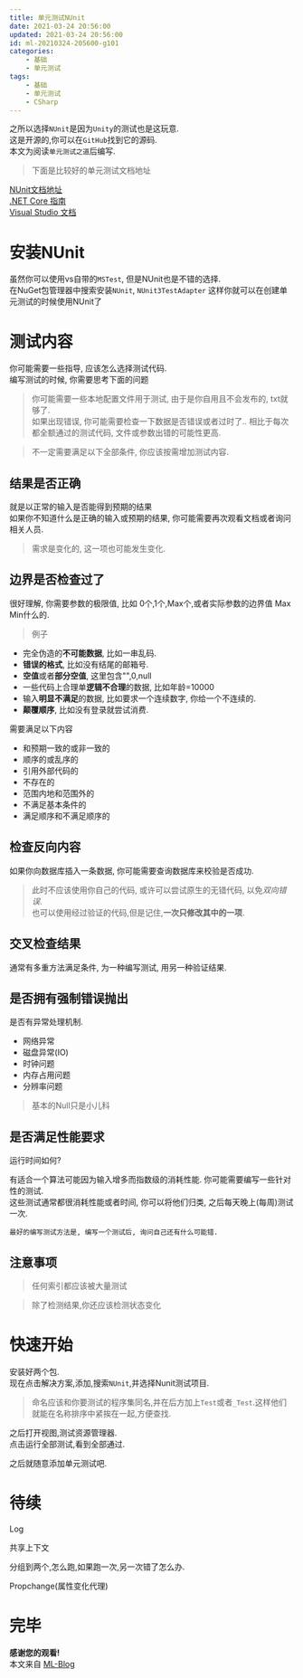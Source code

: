 ```yaml
---
title: 单元测试NUnit
date: 2021-03-24 20:56:00
updated: 2021-03-24 20:56:00
id: ml-20210324-205600-g101
categories:
	- 基础
	- 单元测试
tags: 
	- 基础
	- 单元测试
	- CSharp
---
```


之所以选择`NUnit`是因为`Unity`的测试也是这玩意.  
这是开源的,你可以在`GitHub`找到它的源码.  
本文为阅读`单元测试之道`后编写.

> 下面是比较好的单元测试文档地址

[NUnit文档地址][NUnitDoc_Link]  
[.NET Core 指南][DotNetCoreUTDoc_Link]  
[Visual Studio 文档][VisualStudioUTDoc_Link]

<!--more-->

# 安装NUnit

虽然你可以使用vs自带的`MSTest`, 但是NUnit也是不错的选择.  
在NuGet包管理器中搜索安装`NUnit`, `NUnit3TestAdapter` 这样你就可以在创建单元测试的时候使用NUnit了

# 测试内容

你可能需要一些指导, 应该怎么选择测试代码.  
编写测试的时候, 你需要思考下面的问题

> 你可能需要一些本地配置文件用于测试, 由于是你自用且不会发布的, txt就够了.  
>如果出现错误, 你可能需要检查一下数据是否错误或者过时了.. 相比于每次都全额通过的测试代码, 文件或参数出错的可能性更高.

> 不一定需要满足以下全部条件, 你应该按需增加测试内容.

## 结果是否正确

就是以正常的输入是否能得到预期的结果  
如果你不知道什么是正确的输入或预期的结果, 你可能需要再次观看文档或者询问相关人员.

> 需求是变化的, 这一项也可能发生变化.

## 边界是否检查过了

很好理解, 你需要参数的极限值, 比如 0个,1个,Max个,或者实际参数的边界值 Max Min什么的.

> 例子

* 完全伪造的**不可能数据**, 比如一串乱码.
* **错误的格式**, 比如没有结尾的邮箱号.
* **空值**或者**部分空值**, 这里包含"",0,null
* 一些代码上合理单**逻辑不合理**的数据, 比如年龄=10000
* 输入**明显不满足**的数据, 比如要求一个连续数字, 你给一个不连续的.
* **颠覆顺序**, 比如没有登录就尝试消费.

需要满足以下内容

* 和预期一致的或非一致的
* 顺序的或乱序的
* 引用外部代码的
* 不存在的
* 范围内地和范围外的
* 不满足基本条件的
* 满足顺序和不满足顺序的

## 检查反向内容

如果你向数据库插入一条数据, 你可能需要查询数据库来校验是否成功.

> 此时不应该使用你自己的代码, 或许可以尝试原生的无错代码, 以免*双向错误*.  
> 也可以使用经过验证的代码,但是记住,**一次只修改其中的一项**.

## 交叉检查结果

通常有多重方法满足条件, 为一种编写测试, 用另一种验证结果.

## 是否拥有强制错误抛出

是否有异常处理机制.

* 网络异常
* 磁盘异常(IO)
* 时钟问题
* 内存占用问题
* 分辨率问题

> 基本的Null只是小儿科

## 是否满足性能要求

运行时间如何?

有适合一个算法可能因为输入增多而指数级的消耗性能. 你可能需要编写一些针对性的测试.  
这些测试通常都很消耗性能或者时间, 你可以将他们归类, 之后每天晚上(每周)测试一次.

```
最好的编写测试方法是, 编写一个测试后, 询问自己还有什么可能错.
```

## 注意事项

> 任何索引都应该被大量测试

> 除了检测结果,你还应该检测状态变化


# 快速开始

安装好两个包.  
现在点击解决方案,添加,搜索`NUnit`,并选择Nunit测试项目.

> 命名应该和你要测试的程序集同名,并在后方加上`Test`或者`_Test`.这样他们就能在名称排序中紧挨在一起,方便查找.

之后打开视图,测试资源管理器.  
点击运行全部测试,看到全部通过.  

之后就随意添加单元测试吧.

# 待续

Log

共享上下文

分组到两个,怎么跑,如果跑一次,另一次错了怎么办.

Propchange(属性变化代理)

# 完毕

**感谢您的观看!**  
本文来自 [ML-Blog][ML-Blog_Link]

<!-- 图片 -->

<!-- 链接 -->

[NUnitDoc_Link]:https://docs.nunit.org/articles/nunit/intro.html "NUnitDoc"
[DotNetCoreUTDoc_Link]:https://www.bookstack.cn/read/dotnet/7bc375a213bb0ecc.md ".NetCore单元测试文档"
[VisualStudioUTDoc_Link]:https://docs.microsoft.com/zh-cn/visualstudio/test/unit-test-basics?view=vs-2019 "VisualStudio单元测试文档"


<!-- 水印 -->
[ML-Blog_Link]:https://userminghaoli.github.io/ "我的博客"
